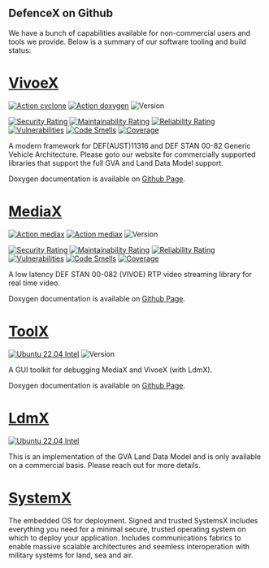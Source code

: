 ## DefenceX on Github

We have a bunch of capabilities available for non-commercial users and tools we provide. Below is a summary of our software tooling and build status:

# [VivoeX](https://github.com/DefenceX/VivoeX)
[![Action cyclone](https://github.com/DefenceX/VivoeX/actions/workflows/build-ubuntu-amd64-cyclone.yaml/badge.svg)](https://github.com/DefenceX/VivoeX/actions/workflows/build-ubuntu-amd64-cyclone.yaml)
[![Action doxygen](https://github.com/DefenceX/VivoeX/actions/workflows/build-doxygen.yaml/badge.svg)](https://github.com/DefenceX/VivoeX/actions/workflows/build-doxygen.yaml)
![Version](https://defencex.github.io/VivoeX/version.svg)

[![Security Rating](https://sonarcloud.io/api/project_badges/measure?project=DefenceX_VivoeX&metric=security_rating)](https://sonarcloud.io/summary/new_code?id=DefenceX_VivoeX)
[![Maintainability Rating](https://sonarcloud.io/api/project_badges/measure?project=DefenceX_VivoeX&metric=sqale_rating)](https://sonarcloud.io/summary/new_code?id=DefenceX_VivoeX)
[![Reliability Rating](https://sonarcloud.io/api/project_badges/measure?project=DefenceX_VivoeX&metric=reliability_rating)](https://sonarcloud.io/summary/new_code?id=DefenceX_VivoeX)
[![Vulnerabilities](https://sonarcloud.io/api/project_badges/measure?project=DefenceX_VivoeX&metric=vulnerabilities)](https://sonarcloud.io/summary/new_code?id=DefenceX_VivoeX)
[![Code Smells](https://sonarcloud.io/api/project_badges/measure?project=DefenceX_VivoeX&metric=code_smells)](https://sonarcloud.io/summary/new_code?id=DefenceX_VivoeX)
[![Coverage](https://sonarcloud.io/api/project_badges/measure?project=DefenceX_VivoeX&metric=coverage)](https://sonarcloud.io/summary/new_code?id=DefenceX_VivoeX)

A modern framework for DEF(AUST)11316 and DEF STAN 00-82 Generic Vehicle Architecture. Please goto our website for commercially supported libraries that support the full GVA and Land Data Model support.

Doxygen documentation is available on [Github Page](https://defencex.github.io/VivoeX).

# [MediaX](https://github.com/DefenceX/MediaX)
[![Action mediax](https://github.com/DefenceX/MediaX/actions/workflows/build-ubuntu-20.04-amd64.yaml/badge.svg)](https://github.com/DefenceX/MediaX/actions/workflows/build-ubuntu-20.04-amd64.yaml)
[![Action mediax](https://github.com/DefenceX/MediaX/actions/workflows/build-ubuntu-22.04-amd64.yaml/badge.svg)](https://github.com/DefenceX/MediaX/actions/workflows/build-ubuntu-22.04-amd64.yaml)
![Version](https://defencex.github.io/MediaX/version.svg)

[![Security Rating](https://sonarcloud.io/api/project_badges/measure?project=DefenceX_MediaX&metric=security_rating)](https://sonarcloud.io/summary/new_code?id=DefenceX_MediaX)
[![Maintainability Rating](https://sonarcloud.io/api/project_badges/measure?project=DefenceX_MediaX&metric=sqale_rating)](https://sonarcloud.io/summary/new_code?id=DefenceX_MediaX)
[![Reliability Rating](https://sonarcloud.io/api/project_badges/measure?project=DefenceX_MediaX&metric=reliability_rating)](https://sonarcloud.io/summary/new_code?id=DefenceX_MediaX)
[![Vulnerabilities](https://sonarcloud.io/api/project_badges/measure?project=DefenceX_MediaX&metric=vulnerabilities)](https://sonarcloud.io/summary/new_code?id=DefenceX_MediaX)
[![Code Smells](https://sonarcloud.io/api/project_badges/measure?project=DefenceX_MediaX&metric=code_smells)](https://sonarcloud.io/summary/new_code?id=DefenceX_MediaX)
[![Coverage](https://sonarcloud.io/api/project_badges/measure?project=DefenceX_MediaX&metric=coverage)](https://sonarcloud.io/summary/new_code?id=DefenceX_MediaX)

A low latency DEF STAN 00-082 (VIVOE) RTP video streaming library for real time video.

Doxygen documentation is available on [Github Page](https://defencex.github.io/MediaX).

# [ToolX](https://github.com/DefenceX/ToolX)
[![Ubuntu 22.04 Intel](https://github.com/DefenceX/ToolX/actions/workflows/build%20ubuntu%2022.04.yaml/badge.svg)](https://github.com/DefenceX/ToolX/actions/workflows/build%20ubuntu%2022.04.yaml)
![Version](https://defencex.github.io/ToolX/version.svg)

A GUI toolkit for debugging MediaX and VivoeX (with LdmX). 

Doxygen documentation is available on [Github Page](https://defencex.github.io/ToolX).

# [LdmX](https://github.com/DefenceX/LdmX)
[![Ubuntu 22.04 Intel](https://github.com/DefenceX/ToolX/actions/workflows/build%20ubuntu%2022.04.yaml/badge.svg)](https://github.com/DefenceX/ToolX/actions/workflows/build%20ubuntu%2022.04.yaml)

This is an implementation of the GVA Land Data Model and is only available on a commercial basis. Please reach out for more details.

# [SystemX](https://github.com/DefenceX/SystemX)
The embedded OS for deployment. Signed and trusted SystemsX includes everything you need for a minimal secure, trusted operating system on which to deploy your application. Includes communications fabrics to enable massive scalable architectures and seemless interoperation with military systems for land, sea and air.

